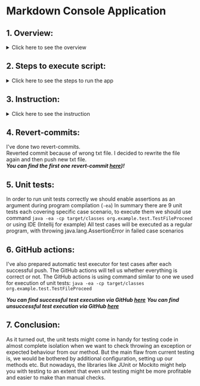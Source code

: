 ﻿# Markdown Console Application
## 1. Overview:
<details>
    <summary>Click here to see the overview</summary>

### Description
This is a simple console application for converting our (custom) markup into HTML markup or ANSI. This application expects to receive a file with markup and converts it into selected markup using format flag, then outputs the result to the console.

### Capability
This project has good potential for further development, at least for educational purposes. It's possible to: 
1. Implement a web server with a nice UI
    - Implement a user friendly interface to avoid file path
    - Avoid console output (It's not a good practice as is not a user friendly)
2. Optimize the code
   - Refactoring
   - Better methods names
3. Better logic implementation.
    - Better converter logic implementation
    - Additional Unit testing
</details>

## 2. Steps to execute script:
<details>
   <summary>Click here to see the steps to run the app</summary>

To avoid building the app I decide to build It and add the JAR file to the git. I did It as to compile the java project we should java a **JDK (Java Dev Kit)**.<br>
However, to run the app we should use only **JRE (Java Runtime Engine)** <br>
<h3>To run this application, you should:</h3>
   - Install the JRE as java apps needs a JRE to run any app
   - Open the terminal in the project directory
   - Create a .txt file with input data
   - To run the app you should execute the following cmd: <br>
  ``
     java -ea -cp target/classes org.example.Main
  ``
   - After that you should input a file path. The file format - ***.txt!***
   - ea stands for enable assertions. It's essential for our test cases because otherwise they will never fail
</details>

## 3. Instruction:
<details>
   <summary>Click here to see the instruction</summary>

So, after execution the cmd you will see the text to enter file path.<br>
If you will enter a wrong path or wrong file format, the app will give you one more chance : )

If you entered a right file path, It has 2 cases:
1. If file have everything correct - It will output a correctly converted app to the console
2. If we have some format errors or something else, we will get the error code and the app will be finished with non-zero code (1)

### Important!
***The file format should be .txt!***

</details>

## 4. Revert-commits:
I've done two revert-commits.<br>
Reverted commit because of wrong txt file. I decided to rewrite the file again and then push new txt file.<br>
***You can find the first one revert-commit [here](https://github.com/Farid545/Markdown-2/commit/2bd526d55a888251b4894cac66b6e6b72d0102ce))!***


## 5. Unit tests:
In order to run unit tests correctly we should enable assertions as an argument during program compilation (```-ea```)
In summary there are 9 unit tests each covering specific case scenario, to execute them we should use command ```java -ea -cp target/classes org.example.test.TestFileProceed```
or using IDE (Intellij for example)
All test cases will be executed as a regular program, with throwing java.lang.AssertionError in failed case scenarios

## 6. GitHub actions: 
I've also prepared automatic test executor for test cases after each successful push. The GitHub actions will tell us whether 
everything is correct or not.
The GitHub actions is using command similar to one we used for execution of unit tests: ```java -ea -cp target/classes org.example.test.TestFileProceed```

***You can find successful test execution via GitHub [here](https://github.com/Farid545/Markdown-2/actions/runs/9064945809)***
***You can find unsuccessful test execution via GitHub [here](https://github.com/Farid545/Markdown-2/actions/runs/9065033973)***

## 7. Conclusion:
As it turned out, the unit tests might come in handy for testing code in almost complete isolation when we want to check
throwing an exception or expected behaviour from our method. But the main flaw from current testing is, we would be bothered by additional
configuration, setting up our methods etc. But nowadays, the libraries like JUnit or Mockito might help you with testing to an extent
that even unit testing might be more profitable and easier to make than manual checks.
